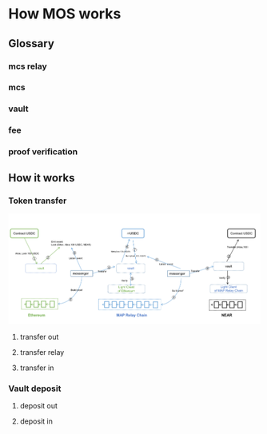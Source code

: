 # How MOS works

## Glossary

### mcs relay

### mcs


### vault

### fee

### proof verification

## How it works

### Token transfer

![MCS Flow](mcs.png)


1. transfer out

2. transfer relay

3. transfer in


### Vault deposit

1. deposit out

2. deposit in